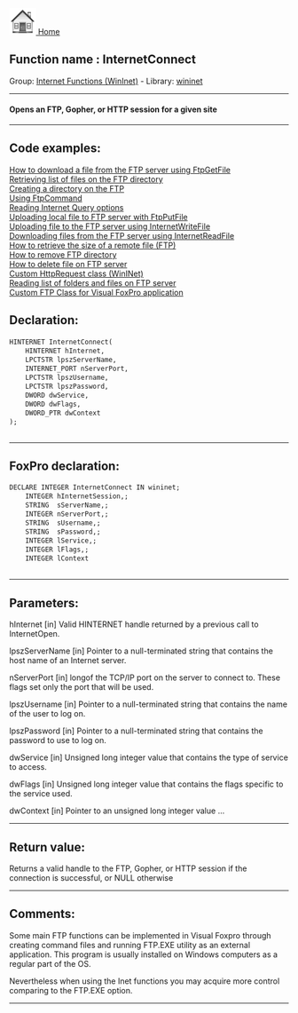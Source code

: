 [<img src="../../images/home.png"> Home ](https://github.com/VFPX/Win32API)  

## Function name : InternetConnect
Group: [Internet Functions (WinInet)](../../functions_group.md#Internet_Functions_(WinInet))  -  Library: [wininet](../../../libraries.md#wininet)  
***  


#### Opens an FTP, Gopher, or HTTP session for a given site
***  


## Code examples:
[How to download a file from the FTP server using FtpGetFile](../../samples/sample_043.md)  
[Retrieving list of files on the FTP directory](../../samples/sample_046.md)  
[Creating a directory on the FTP](../../samples/sample_047.md)  
[Using FtpCommand](../../samples/sample_059.md)  
[Reading Internet Query options](../../samples/sample_060.md)  
[Uploading local file to FTP server with FtpPutFile](../../samples/sample_061.md)  
[Uploading file to the FTP server using InternetWriteFile](../../samples/sample_062.md)  
[Downloading files from the FTP server using InternetReadFile](../../samples/sample_063.md)  
[How to retrieve the size of a remote file (FTP)](../../samples/sample_069.md)  
[How to remove FTP directory](../../samples/sample_070.md)  
[How to delete file on FTP server](../../samples/sample_071.md)  
[Custom HttpRequest class (WinINet)](../../samples/sample_185.md)  
[Reading list of folders and files on FTP server](../../samples/sample_340.md)  
[Custom FTP Class for Visual FoxPro application](../../samples/sample_344.md)  

## Declaration:
```foxpro  
HINTERNET InternetConnect(
    HINTERNET hInternet,
    LPCTSTR lpszServerName,
    INTERNET_PORT nServerPort,
    LPCTSTR lpszUsername,
    LPCTSTR lpszPassword,
    DWORD dwService,
    DWORD dwFlags,
    DWORD_PTR dwContext
);
  
```  
***  


## FoxPro declaration:
```foxpro  
DECLARE INTEGER InternetConnect IN wininet;
	INTEGER hInternetSession,;
	STRING  sServerName,;
	INTEGER nServerPort,;
	STRING  sUsername,;
	STRING  sPassword,;
	INTEGER lService,;
	INTEGER lFlags,;
	INTEGER lContext
  
```  
***  


## Parameters:
hInternet
[in] Valid HINTERNET handle returned by a previous call to InternetOpen.

lpszServerName
[in] Pointer to a null-terminated string that contains the host name of an Internet server.

nServerPort
[in] longof the TCP/IP port on the server to connect to. These flags set only the port that will be used.

lpszUsername
[in] Pointer to a null-terminated string that contains the name of the user to log on.

lpszPassword
[in] Pointer to a null-terminated string that contains the password to use to log on.

dwService
[in] Unsigned long integer value that contains the type of service to access.

dwFlags
[in] Unsigned long integer value that contains the flags specific to the service used.

dwContext
[in] Pointer to an unsigned long integer value ...  
***  


## Return value:
Returns a valid handle to the FTP, Gopher, or HTTP session if the connection is successful, or NULL otherwise  
***  


## Comments:
Some main FTP functions can be implemented in Visual Foxpro through creating command files and running FTP.EXE utility as an external application. This program is usually installed on Windows computers as a regular part of the OS.   
  
Nevertheless when using the Inet functions you may acquire more control comparing to the FTP.EXE option.  
  
***  

